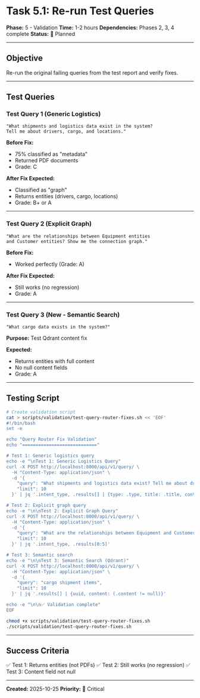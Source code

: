 # Task 5.1: Re-run Test Queries

**Phase:** 5 - Validation
**Time:** 1-2 hours
**Dependencies:** Phases 2, 3, 4 complete
**Status:** 📝 Planned

---

## Objective

Re-run the original failing queries from the test report and verify fixes.

---

## Test Queries

### Test Query 1 (Generic Logistics)
```
"What shipments and logistics data exist in the system?
Tell me about drivers, cargo, and locations."
```

**Before Fix:**
- 75% classified as "metadata"
- Returned PDF documents
- Grade: C

**After Fix Expected:**
- Classified as "graph"
- Returns entities (drivers, cargo, locations)
- Grade: B+ or A

---

### Test Query 2 (Explicit Graph)
```
"What are the relationships between Equipment entities
and Customer entities? Show me the connection graph."
```

**Before Fix:**
- Worked perfectly (Grade: A)

**After Fix Expected:**
- Still works (no regression)
- Grade: A

---

### Test Query 3 (New - Semantic Search)
```
"What cargo data exists in the system?"
```

**Purpose:** Test Qdrant content fix

**Expected:**
- Returns entities with full content
- No null content fields
- Grade: A

---

## Testing Script

```bash
# Create validation script
cat > scripts/validation/test-query-router-fixes.sh << 'EOF'
#!/bin/bash
set -e

echo "Query Router Fix Validation"
echo "============================"

# Test 1: Generic logistics query
echo -e "\nTest 1: Generic Logistics Query"
curl -X POST http://localhost:8000/api/v1/query/ \
  -H "Content-Type: application/json" \
  -d '{
    "query": "What shipments and logistics data exist? Tell me about drivers, cargo, and locations.",
    "limit": 10
  }' | jq '.intent_type, .results[] | {type: .type, title: .title, content: (.content[:50])}'

# Test 2: Explicit graph query
echo -e "\n\nTest 2: Explicit Graph Query"
curl -X POST http://localhost:8000/api/v1/query/ \
  -H "Content-Type: application/json" \
  -d '{
    "query": "What are the relationships between Equipment and Customer entities?",
    "limit": 10
  }' | jq '.intent_type, .results[0:5]'

# Test 3: Semantic search
echo -e "\n\nTest 3: Semantic Search (Qdrant)"
curl -X POST http://localhost:8000/api/v1/query/ \
  -H "Content-Type: application/json" \
  -d '{
    "query": "cargo shipment items",
    "limit": 10
  }' | jq '.results[] | {uuid, content: (.content != null)}'

echo -e "\n\n✅ Validation complete"
EOF

chmod +x scripts/validation/test-query-router-fixes.sh
./scripts/validation/test-query-router-fixes.sh
```

---

## Success Criteria

✅ Test 1: Returns entities (not PDFs)
✅ Test 2: Still works (no regression)
✅ Test 3: Content field not null

---

**Created:** 2025-10-25
**Priority:** 🚨 Critical
